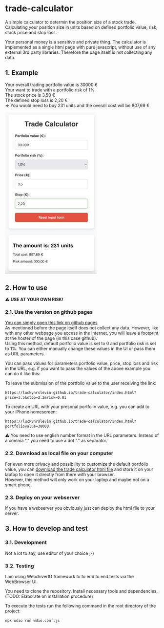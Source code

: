 # trade-calculator

A simple calculator to determin the position size of a stock trade. Calculating your position size in units based on defined portfolio value, risk, stock price and stop loss.

Your personal money is a sensitive and private thing. The calculator is implemented as a single html page with pure javascript, without use of any external 3rd party libraries. Therefore the page itself is not collecting any data.

## 1. Example
Your overall trading portfolio value is 30000 €  
Your want to trade with a portfolio risk of 1%  
The stock price is 3,50 €  
The defined stop loss is 2,20 €  
=> You would need to buy 231 units and the overall cost will be 807,69 €  

<img src="https://github.com/luckynrslevin/trade-calculator/blob/main/screenshot-example.jpg?raw=true" alt="drawing" width="300"/>


## 2. How to use

⚠️ __USE AT YOUR OWN RISK!__

### 2.1. Use the version on github pages

[You can simply open this link on github pages](https://luckynrslevin.github.io/trade-calculator/index.html)  
As mentioned before the page itself does not collect any data. However, like with any other webpage you access in the internet, you will leave a footprint at the hoster of the page (in this case github).   
Using this method, default portfolio value is set to 0 and portfolio risk is set to 1%. You can either manually change these values in the UI or pass them as URL parameters.  

You can pass values for parameters portfolio value, price, stop loss and risk in the URL, e.g. if you want to pass the values of the above example you can do it like this:  

To leave the submission of the portfolio value to the user receiving the link:
```
https://luckynrslevin.github.io/trade-calculator/index.html?price=3.5&stop=2.2&risk=0.01
```

To create an URL with your presonal portfolio value, e.g. you can add to your iPhone homescreen:
```
https://luckynrslevin.github.io/trade-calculator/index.html?portfoliovalue=30000
```

⚠️ You need to use english number format in the URL parameters. Instead of a comma "," you need to use a dot "." as separator.

### 2.2. Download as local file on your computer
For even more privacy and possibility to customize the default portfolio value, you can <a id="raw-url" href="https://raw.githubusercontent.com/luckynrslevin/trade-calculator/main/index.html">download the trade calculator html file</a> and  store it on your laptop to open it directly from there with your browser.  
However, this method will only work on your laptop and maybe not on a smart phone.

### 2.3. Deploy on your webserver
If you have a webserver you obviously just can deploy the html file to your server.

## 3. How to develop and test

### 3.1. Development
Not a lot to say, use editor of your choice ;-)

### 3.2. Testing
I am using WebdriverIO framework to to end to end tests via the WebBrowser UI.

You need to clone the repository.
Install necessary tools and dependencies. (TODO: Elaborate on installation procedure)

To execute the tests run the following command in the root directory of the project:
````
npx wdio run wdio.conf.js
````
